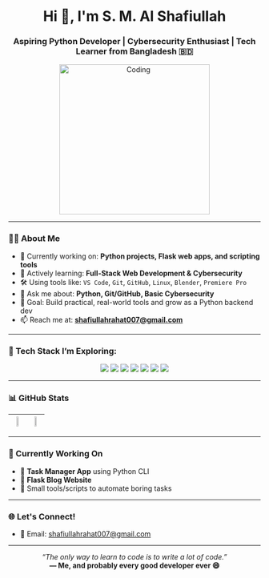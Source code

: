 <h1 align="center">Hi 👋, I'm S. M. Al Shafiullah</h1>
<h3 align="center">Aspiring Python Developer | Cybersecurity Enthusiast | Tech Learner from Bangladesh 🇧🇩</h3>

<p align="center">
  <img src="https://cdn.dribbble.com/users/1162077/screenshots/3848914/programmer.gif" width="300px" alt="Coding">
</p>

---

### 🧑‍💻 About Me

- 🔭 Currently working on: **Python projects, Flask web apps, and scripting tools**
- 🌱 Actively learning: **Full-Stack Web Development & Cybersecurity**
- 🛠️ Using tools like: `VS Code`, `Git`, `GitHub`, `Linux`, `Blender`, `Premiere Pro`
- 💬 Ask me about: **Python, Git/GitHub, Basic Cybersecurity**
- 🎯 Goal: Build practical, real-world tools and grow as a Python backend dev
- 📫 Reach me at: **shafiullahrahat007@gmail.com**

---

### 🚀 Tech Stack I’m Exploring:

<p align="center">
  <img src="https://img.shields.io/badge/Python-3670A0?style=for-the-badge&logo=python&logoColor=white"/>
  <img src="https://img.shields.io/badge/Git-F05032?style=for-the-badge&logo=git&logoColor=white"/>
  <img src="https://img.shields.io/badge/GitHub-181717?style=for-the-badge&logo=github&logoColor=white"/>
  <img src="https://img.shields.io/badge/Linux-FCC624?style=for-the-badge&logo=linux&logoColor=black"/>
  <img src="https://img.shields.io/badge/HTML-E34F26?style=for-the-badge&logo=html5&logoColor=white"/>
  <img src="https://img.shields.io/badge/CSS-1572B6?style=for-the-badge&logo=css3&logoColor=white"/>
  <img src="https://img.shields.io/badge/VS%20Code-007ACC?style=for-the-badge&logo=visual-studio-code&logoColor=white"/>
</p>

---

### 📊 GitHub Stats

| <img src="https://github-readme-stats.vercel.app/api?username=smalshafiullah&show_icons=true&theme=tokyonight" width="48%"> | <img src="https://github-readme-streak-stats.herokuapp.com?user=smalshafiullah&theme=tokyonight" width="48%"> |
|:--:|:--:|

---

### 📌 Currently Working On

- 🔹 **Task Manager App** using Python CLI
- 🔹 **Flask Blog Website**
- 🔹 Small tools/scripts to automate boring tasks

---

### 🌐 Let's Connect!

- 📧 Email: shafiullahrahat007@gmail.com

---

<p align="center">
  <em>“The only way to learn to code is to write a lot of code.”</em><br>
  <strong>— Me, and probably every good developer ever 😄</strong>
</p>
